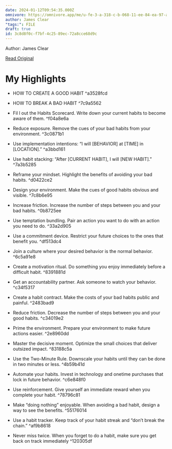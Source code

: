 ```yaml
---
date: 2024-01-12T09:54:35.000Z
omnivore: https://omnivore.app/me/u-fe-3-a-318-c-b-068-11-ee-84-ea-97-a-69-cdc-24-ff-habits-cheat--18cf7fc2e28
author: James Clear
"tags:": FILE
draft: true
id: 3c8d8f0c-f7bf-4c25-89ec-72a8cce68d9c
---
```


Author: James Clear

[Read Original](https://omnivore.app/attachments/u/fe3a318c-b068-11ee-84ea-97a69cdc24ff/HabitsCheatSheet.pdf)

# My Highlights

- HOW TO CREATE A GOOD HABIT ^a3528fcd

- HOW TO BREAK A BAD HABIT ^7c9a5562

- Fil l out the Habits Scorecard. Write down your current habits to become aware of them. ^f04a8e6a

- Reduce exposure. Remove the cues of your bad 
habits from your environment.  ^3c0871b1

- Use implementation intentions: “I will [BEHAVIOR] at
[TIME] in [LOCATION].” ^a3bbd161

- Use habit stacking: “After [CURRENT HABIT], I will 
[NEW HABIT].”
 ^7a3b5285

- Reframe your mindset. Highlight the benefits of
avoiding your bad habits.  ^d0422ce2

- Design your environment. Make the cues of good habits
obvious and visible.  ^7c8b6e95

- Increase friction. Increase the number of steps 
between you and your bad habits.  ^0b8725ee

- Use temptation bundling. Pair an action you want to do 
with an action you need to do.  ^33a2d905

- Use a commitment device. Restrict your future
choices to the ones that benefit you.  ^df513dc4

- Join a culture where your desired behavior is the normal
behavior.  ^6c5a91e8

- Create a motivation ritual. Do something you enjoy
immediately before a difficult habit.  ^8391881d

- Get an accountability partner. Ask someone to
watch your behavior.  ^c34f5317

- Create a habit contract. Make the costs of your bad
habits public and painful.  ^2483bad9

- Reduce friction. Decrease the number of steps between 
you and your good habits.  ^c34019e2

- Prime the environment. Prepare your environment to 
make future actions easier.  ^2e8960dd

- Master the decisive moment. Optimize the small choices
that deliver outsized impact. ^83188c5a

- Use the Two-Minute Rule. Downscale your habits until 
they can be done in two minutes or less.  ^4b59b41d

- Automate your habits. Invest in technology and onetime 
purchases that lock in future behavior.  ^c6e848f0

- Use reinforcement. Give yourself an immediate reward 
when you complete your habit.  ^78796c81

- Make “doing nothing” enjoyable. When avoiding a bad 
habit, design a way to see the benefits.  ^55176014

- Use a habit tracker. Keep track of your habit streak and
“don’t break the chain.” ^af9b8618

- Never miss twice. When you forget to do a habit, make sure 
you get back on track immediately ^120305df

